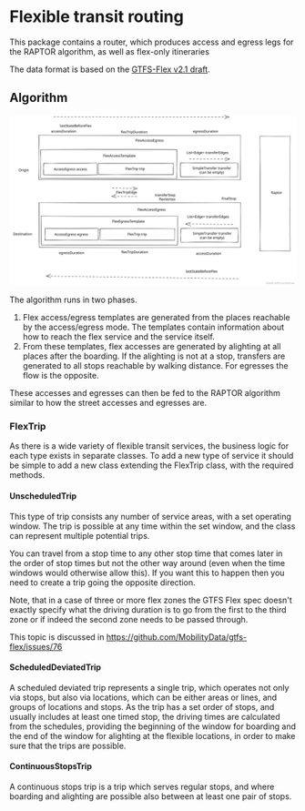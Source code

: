 # Flexible transit routing

This package contains a router, which produces access and egress legs for the RAPTOR algorithm, as
well as flex-only itineraries

The data format is based on
the [GTFS-Flex v2.1 draft](https://github.com/MobilityData/gtfs-flex/blob/master/spec/reference.md).

## Algorithm

![Flex routing diagram](Flex.svg)

The algorithm runs in two phases.

1. Flex access/egress templates are generated from the places reachable by the access/egress mode.
   The templates contain information about how to reach the flex service and the service itself.
1. From these templates, flex accesses are generated by alighting at all places after the boarding.
   If the alighting is not at a stop, transfers are generated to all stops reachable by walking
   distance. For egresses the flow is the opposite.

These accesses and egresses can then be fed to the RAPTOR algorithm similar to how the street
accesses and egresses are.

### FlexTrip

As there is a wide variety of flexible transit services, the business logic for each type exists in
separate classes. To add a new type of service it should be simple to add a new class extending the
FlexTrip class, with the required methods.

#### UnscheduledTrip

This type of trip consists any number of service areas, with a set operating window. The trip is
possible at any time within the set window, and the class can represent multiple potential trips.

You can travel from a stop time to any other stop time that comes later in the order of stop times 
but not the other way around (even when the time windows would otherwise allow this). If you want
this to happen then you need to create a trip going the opposite direction.

Note, that in a case of three or more flex zones the GTFS Flex spec doesn't exactly specify what
the driving duration is to go from the first to the third zone or if indeed the second zone needs to 
be passed through.

This topic is discussed in https://github.com/MobilityData/gtfs-flex/issues/76

#### ScheduledDeviatedTrip

A scheduled deviated trip represents a single trip, which operates not only via stops, but also via
locations, which can be either areas or lines, and groups of locations and stops. As the trip has a
set order of stops, and usually includes at least one timed stop, the driving times are calculated
from the schedules, providing the beginning of the window for boarding and the end of the window for
alighting at the flexible locations, in order to make sure that the trips are possible.

#### ContinuousStopsTrip

A continuous stops trip is a trip which serves regular stops, and where boarding and alighting are
possible also between at least one pair of stops.

